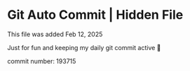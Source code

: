 # Git Auto Commit | Hidden File

This file was added Feb 12, 2025

Just for fun and keeping my daily git commit active 🤪

commit number: 193715
